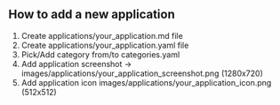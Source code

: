 ## How to add a new application

1. Create applications/your_application.md file
2. Create applications/your_application.yaml file
3. Pick/Add category from/to categories.yaml
4. Add application screenshot -> images/applications/your_application_screenshot.png (1280x720)
5. Add application icon images/applications/your_application_icon.png (512x512)
